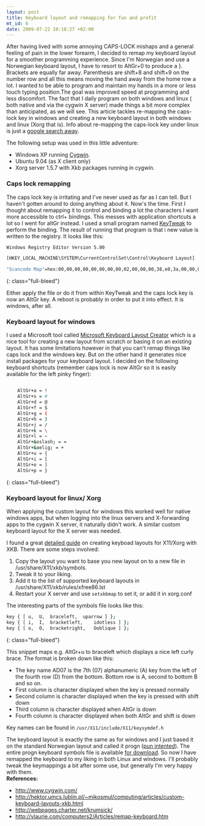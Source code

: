 ```yaml
--- 
layout: post
title: Keyboard layout and remapping for fun and profit
mt_id: 6
date: 2009-07-22 10:18:27 +02:00
---
```

After having lived with some annoying CAPS-LOCK mishaps and a general feeling of pain in the lower forearm, I decided to remap my keyboard layout for a smoother programming experience. Since I'm Norwegian and use a Norwegian keyboard layout, I have to resort to AltGr+0 to produce a }. Brackets are equally far away. Parenthesis are shift+8 and shift+9 on the number row and all this means moving the hand away from the home row a lot. I wanted to be able to program and maintain my hands in a more or less touch typing position.The goal was improved speed at programming and less discomfort. The fact that I daily program on both windows and linux ( both native and via the cygwin X server) made things a bit more complex than anticipated, as we will see. <!--more-->This article tackles re-mapping the caps-lock key in windows and creating a new keyboard layout in both windows and linux (Xorg that is). Info about re-mapping the caps-lock key under linux is just a <a href="//http://www.google.com/search?q=xmodmap+caps+alt_gr">google search away</a>.

The following setup was used in this little adventure:
<ul>
	<li>Windows XP running <a href="http://www.cygwin.com/">Cygwin</a>.</li>
	<li>Ubuntu 9.04 (as X client only)</li>
	<li>Xorg server 1.5.7 with Xkb packages running in cygwin.</li>
</ul>

### Caps lock remapping
The caps lock key is irritating and I've never used as far as I can tell. But I haven't gotten around to doing anything about it. Now's the time. First I thought about remapping it to control and binding a lot the characters I want more accessible to ctrl+ bindings. This messes with application shortcuts a lot so I went for altGr instead. I used a small program named <a href="http://webpages.charter.net/krumsick/">KeyTweak</a> to perform the binding. The result of running that program is that i new value is written to the registry. It looks like this:

```bash
Windows Registry Editor Version 5.00

[HKEY_LOCAL_MACHINE\SYSTEM\CurrentControlSet\Control\Keyboard Layout]

"Scancode Map"=hex:00,00,00,00,00,00,00,00,02,00,00,00,38,e0,3a,00,00,00,00,00
```
{: class="full-bleed"}

Either apply the file or do it from within KeyTweak and the caps lock key is now an AltGr key. A reboot is probably in order to put it into effect. It is windows, after all.

### Keyboard layout for windows
I used a Microsoft tool called <a href="http://www.microsoft.com/downloads/details.aspx?FamilyID=8be579aa-780d-4253-9e0a-e17e51db2223&amp;DisplayLang=en">Microsoft Keyboard Layout Creator</a> which is a nice tool for creating a new layout from scratch or basing it on an existing layout. It has some limitations however in that you can't remap things like caps lock and the windows key. But on the other hand it generates nice install packages for your keyboard layout. I decided on the following keyboard shortcuts (remember caps lock is now AltGr so it is easily available for the left pinky finger):

```bash

	AltGr+a = !
	AltGr+s = #
	AltGr+d = @
	AltGr+f = $
	AltGr+g = (
	AltGr+h = )
	AltGr+j = /
	AltGr+k = \
	AltGr+l = ~
	AltGr+&oslash; = =
	AltGr+&aelig; = +
	AltGr+u = {
	AltGr+i = [
	AltGr+o = ]
	AltGr+p = }
```
{: class="full-bleed"}

### Keyboard layout for linux/ Xorg
When applying the custom layout for windows this worked well for native windows apps, but when logging into the linux servers and X-forwarding apps to the cygwin X server, it naturally didn't work. A similar custom keyboard layout for the X server was needed.

I found a great <a href="http://hektor.umcs.lublin.pl/~mikosmul/computing/articles/custom-keyboard-layouts-xkb.html">detailed guide</a> on creating keyboad layouts for X11/Xorg with XKB. There are some steps involved:
<ol>
	<li>Copy the layout you want to base you new layout on to a new file in /usr/share/X11/xkb/symbols.</li>
	<li>Tweak it to your liking.</li>
	<li>Add it to the list of supported keyboard layouts in /usr/share/X11/xkb/rules/xfree86.lst</li>
	<li>Restart your X server and use <code>setxkbmap</code> to set it, or add it in xorg.conf</li>
</ol>
The interesting parts of the symbols file looks like this:

```bash
key { [	u,	U,	braceleft,	uparrow ] };
key { [	i,	I, 	bracketleft,	idotless ] };
key { [	o,	O,	bracketright,	Ooblique ] };
```
{: class="full-bleed"}

This snippet maps e.g. AltGr+u to braceleft which displays a nice left curly brace.
The format is broken down like this:
<ul>
	<li>The key name AD07 is the 7th (07) alphanumeric (A) key from the left of the fourth row (D) from the bottom. Bottom row is A, second to bottom B and so on.</li>
	<li>First column is character displayed when the key is pressed normally</li>
	<li>Second column is character displayed when the key is pressed with shift down</li>
	<li>Third column is character displayed when AltGr is down</li>
	<li>Fourth column is character displayed when both AltGr and shift is down</li>
</ul>
Key names can be found in <code>/usr/X11/include/X11/keysymdef.h</code>

The keyboard layout is exactly the same as for windows and I just based it on the standard Norwegian layout and called it progn (<a href="http://www.franz.com/support/documentation/current/ansicl/dictentr/progn.htm">pun intented</a>). The entire progn keyboard symbols file is available <a href="http://knuthaugen.no/blog/media/progn">for download</a>. So now I have remapped the keyboard to my liking in both Linux and windows. I'll probably tweak the keymappings a bit after some use, but generally I'm very happy with them.
<br/>
<strong>References:</strong>
<ul>
	<li><a href="http://www.cygwin.com/">http://www.cygwin.com/</a></li>
	<li><a href="http://hektor.umcs.lublin.pl/~mikosmul/computing/articles/custom-keyboard-layouts-xkb.html">http://hektor.umcs.lublin.pl/~mikosmul/computing/articles/custom-keyboard-layouts-xkb.html</a></li>
	<li><a href="http://webpages.charter.net/krumsick/">http://webpages.charter.net/krumsick/</a></li>
	<li><a href="http://vlaurie.com/computers2/Articles/remap-keyboard.htm">http://vlaurie.com/computers2/Articles/remap-keyboard.htm</a></li>
</ul> 
